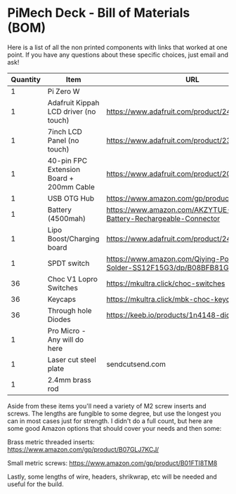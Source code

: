 # PiMech Deck - Bill of Materials (BOM)

Here is a list of all the non printed components with links that worked at one
point.  If you have any questions about these specific choices, just email
and ask!

Quantity|Item|URL
---|---|---
|1|Pi Zero W|
|1|Adafruit Kippah LCD driver (no touch)|https://www.adafruit.com/product/2454
|1|7inch LCD Panel (no touch)|https://www.adafruit.com/product/2353
|1|40-pin FPC Extension Board + 200mm Cable|https://www.adafruit.com/product/2098
|1|USB OTG Hub|https://www.amazon.com/gp/product/B01JL837X8
|1|Battery (4500mah)|https://www.amazon.com/AKZYTUE-4500mAh-Battery-Rechargeable-Connector
|1|Lipo Boost/Charging board|https://www.adafruit.com/product/2465
|1|SPDT switch|https://www.amazon.com/Qiying-Position-Switch-Solder-SS12F15G3/dp/B08BFB81GD/
|36|Choc V1 Lopro Switches|https://mkultra.click/choc-switches
|36|Keycaps|https://mkultra.click/mbk-choc-keycaps
|36|Through hole Diodes|https://keeb.io/products/1n4148-diodes
|1|Pro Micro - Any will do here
|1|Laser cut steel plate|sendcutsend.com
|1|2.4mm brass rod

Aside from these items you'll need a variety of M2 screw inserts and screws.
The lengths are fungible to some degree, but use the longest you can in most
cases just for strength.  I didn't do a full count, but here are some good
Amazon options that should cover your needs and then some:

Brass metric threaded inserts:
https://www.amazon.com/gp/product/B07GLJ7KCJ/

Small metric screws:
https://www.amazon.com/gp/product/B01FTI8TM8

Lastly, some lengths of wire, headers, shrikwrap, etc will be needed and useful for the build.
